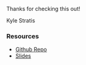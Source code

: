 Thanks for checking this out!

Kyle Stratis

### Resources
* [Github Repo](https://github.com/kylestratis/pygen_hacknehs)
* [Slides](https://docs.google.com/presentation/d/1WoeyvpJJNv6qwtpKZKSzRVL1wtCKySNgwiBq-L0gweo/edit?usp=sharing)
